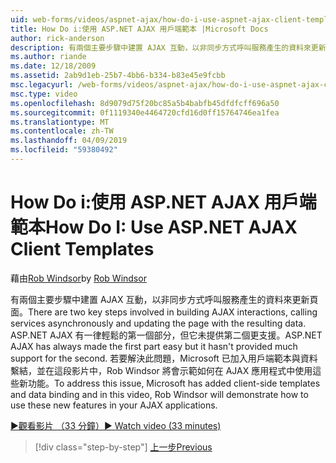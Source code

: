 ```yaml
---
uid: web-forms/videos/aspnet-ajax/how-do-i-use-aspnet-ajax-client-templates
title: How Do i:使用 ASP.NET AJAX 用戶端範本 |Microsoft Docs
author: rick-anderson
description: 有兩個主要步驟中建置 AJAX 互動，以非同步方式呼叫服務產生的資料來更新頁面。 ASP.NET AJAX h...
ms.author: riande
ms.date: 12/18/2009
ms.assetid: 2ab9d1eb-25b7-4bb6-b334-b83e45e9fcbb
msc.legacyurl: /web-forms/videos/aspnet-ajax/how-do-i-use-aspnet-ajax-client-templates
msc.type: video
ms.openlocfilehash: 8d9079d75f20bc85a5b4babfb45dfdfcff696a50
ms.sourcegitcommit: 0f1119340e4464720cfd16d0ff15764746ea1fea
ms.translationtype: MT
ms.contentlocale: zh-TW
ms.lasthandoff: 04/09/2019
ms.locfileid: "59380492"
---
```

# <a name="how-do-i-use-aspnet-ajax-client-templates"></a><span data-ttu-id="4e98f-104">How Do i:使用 ASP.NET AJAX 用戶端範本</span><span class="sxs-lookup"><span data-stu-id="4e98f-104">How Do I: Use ASP.NET AJAX Client Templates</span></span>

<span data-ttu-id="4e98f-105">藉由[Rob Windsor](https://twitter.com/robwindsor)</span><span class="sxs-lookup"><span data-stu-id="4e98f-105">by [Rob Windsor](https://twitter.com/robwindsor)</span></span>

<span data-ttu-id="4e98f-106">有兩個主要步驟中建置 AJAX 互動，以非同步方式呼叫服務產生的資料來更新頁面。</span><span class="sxs-lookup"><span data-stu-id="4e98f-106">There are two key steps involved in building AJAX interactions, calling services asynchronously and updating the page with the resulting data.</span></span> <span data-ttu-id="4e98f-107">ASP.NET AJAX 有一律輕鬆的第一個部分，但它未提供第二個更支援。</span><span class="sxs-lookup"><span data-stu-id="4e98f-107">ASP.NET AJAX has always made the first part easy but it hasn't provided much support for the second.</span></span> <span data-ttu-id="4e98f-108">若要解決此問題，Microsoft 已加入用戶端範本與資料繫結，並在這段影片中，Rob Windsor 將會示範如何在 AJAX 應用程式中使用這些新功能。</span><span class="sxs-lookup"><span data-stu-id="4e98f-108">To address this issue, Microsoft has added client-side templates and data binding and in this video, Rob Windsor will demonstrate how to use these new features in your AJAX applications.</span></span>

[<span data-ttu-id="4e98f-109">&#9654;觀看影片 （33 分鐘）</span><span class="sxs-lookup"><span data-stu-id="4e98f-109">&#9654; Watch video (33 minutes)</span></span>](https://channel9.msdn.com/Blogs/ASP-NET-Site-Videos/how-do-i-use-aspnet-ajax-client-templates)

> [!div class="step-by-step"]
> [<span data-ttu-id="4e98f-110">上一步</span><span class="sxs-lookup"><span data-stu-id="4e98f-110">Previous</span></span>](how-do-i-customize-error-handling-for-the-aspnet-ajax-updatepanel.md)
